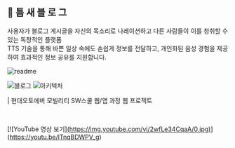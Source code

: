## 🥠 틈 새 블 로 그
사용자가 블로그 게시글을 자신의 목소리로 나레이션하고 다른 사람들이 이를 청취할 수 있는 독창적인 플랫폼  
TTS 기술을 통해 바쁜 일상 속에도 손쉽게 정보를 전달하고, 개인화된 음성 경험을 제공하여 효과적인 정보 공유를 지원합니다.

![readme](https://github.com/user-attachments/assets/1c6e7e90-d745-4447-b656-ee168ef24ff9)


![블로그](https://github.com/user-attachments/assets/f190b26d-4078-45f6-8f2a-f26380a68ace)
![아키텍처](https://github.com/user-attachments/assets/e93059f7-a5bc-49ec-8011-caf82d899782)

| 현대오토에버 모빌리티 SW스쿨 웹/앱 과정 웹 프로젝트

<br/>

[![YouTube 영상 보기][(https://img.youtube.com/vi/2wfLe34CqaA/0.jpg)](https://www.youtube.com/watch?v=2wfLe34CqaA)](https://youtu.be/lTnqBDWPV_g)
